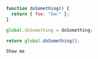 <!-- evaldown hide:true, nowrap:true -->
```javascript
function doSomething() {
  return { foo: "bar" };
}

global.doSomething = doSomething;
```

```javascript
return global.doSomething();
```

```output
Show me
```
